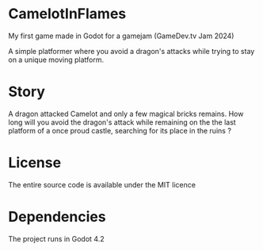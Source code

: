 # CamelotInFlames
My first game made in Godot for a gamejam (GameDev.tv Jam 2024)

A simple platformer where you avoid a dragon's attacks while trying to stay
on a unique moving platform.

# Story
A dragon attacked Camelot and only a few magical bricks remains.
How long will you avoid the dragon's attack while remaining on 
the the last platform of a once proud castle, 
searching for its place in the ruins ?

# License
The entire source code is available under the MIT licence

# Dependencies
The project runs in Godot 4.2
